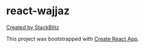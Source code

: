 # react-wajjaz

[Created by StackBlitz](https://stackblitz.com/edit/react-wajjaz)

This project was bootstrapped with [Create React App](https://github.com/facebookincubator/create-react-app).

